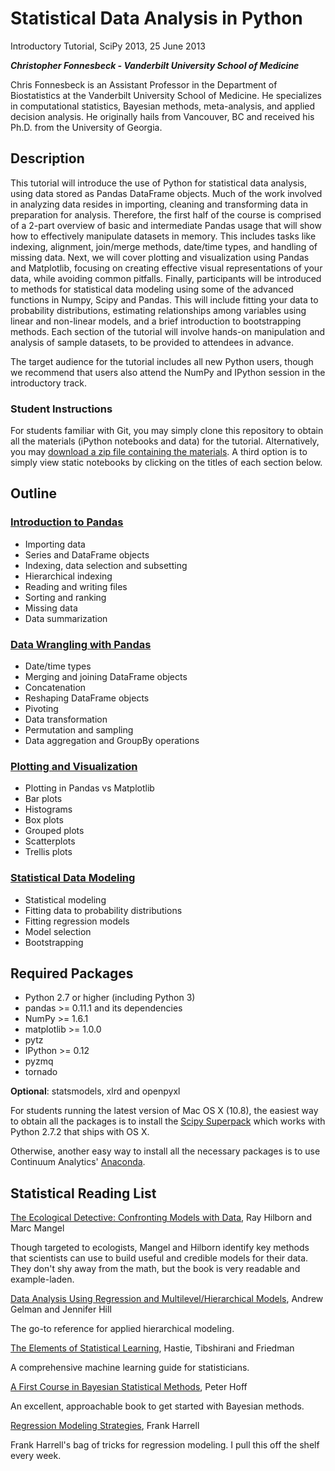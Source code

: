# Statistical Data Analysis in Python

Introductory Tutorial, SciPy 2013, 25 June 2013

***Christopher Fonnesbeck - Vanderbilt University School of Medicine***

Chris Fonnesbeck is an Assistant Professor in the Department of Biostatistics at the Vanderbilt University School of Medicine. He specializes in computational statistics, Bayesian methods, meta-analysis, and applied decision analysis. He originally hails from Vancouver, BC and received his Ph.D. from the University of Georgia.

## Description

This tutorial will introduce the use of Python for statistical data analysis, using data stored as Pandas DataFrame objects. Much of the work involved in analyzing data resides in importing, cleaning and transforming data in preparation for analysis. Therefore, the first half of the course is comprised of a 2-part overview of basic and intermediate Pandas usage that will show how to effectively manipulate datasets in memory. This includes tasks like indexing, alignment, join/merge methods, date/time types, and handling of missing data. Next, we will cover plotting and visualization using Pandas and Matplotlib, focusing on creating effective visual representations of your data, while avoiding common pitfalls. Finally, participants will be introduced to methods for statistical data modeling using some of the advanced functions in Numpy, Scipy and Pandas. This will include fitting your data to probability distributions, estimating relationships among variables using linear and non-linear models, and a brief introduction to bootstrapping methods. Each section of the tutorial will involve hands-on manipulation and analysis of sample datasets, to be provided to attendees in advance.

The target audience for the tutorial includes all new Python users, though we recommend that users also attend the NumPy and IPython session in the introductory track.

### Student Instructions

For students familiar with Git, you may simply clone this repository to obtain all the materials (iPython notebooks and data) for the tutorial. Alternatively, you may [download a zip file containing the materials](https://github.com/fonnesbeck/statistical-analysis-python-tutorial/archive/master.zip). A third option is to simply view static notebooks by clicking on the titles of each section below.

## Outline

### [Introduction to Pandas][1]

* Importing data
* Series and DataFrame objects
* Indexing, data selection and subsetting
* Hierarchical indexing
* Reading and writing files
* Sorting and ranking
* Missing data
* Data summarization

### [Data Wrangling with Pandas][2]

* Date/time types
* Merging and joining DataFrame objects
* Concatenation
* Reshaping DataFrame objects
* Pivoting
* Data transformation
* Permutation and sampling
* Data aggregation and GroupBy operations

### [Plotting and Visualization][3]

* Plotting in Pandas vs Matplotlib
* Bar plots
* Histograms
* Box plots
* Grouped plots
* Scatterplots
* Trellis plots

### [Statistical Data Modeling][4]

* Statistical modeling
* Fitting data to probability distributions
* Fitting regression models
* Model selection
* Bootstrapping

## Required Packages

* Python 2.7 or higher (including Python 3)
* pandas >= 0.11.1 and its dependencies
* NumPy >= 1.6.1
* matplotlib >= 1.0.0
* pytz
* IPython >= 0.12
* pyzmq
* tornado

**Optional**: statsmodels, xlrd and openpyxl

For students running the latest version of Mac OS X (10.8), the easiest way to obtain all the packages is to install the [Scipy Superpack](http://bit.ly/scipy_superpack) which works with Python 2.7.2 that ships with OS X.

Otherwise, another easy way to install all the necessary packages is to use Continuum Analytics' [Anaconda](http://docs.continuum.io/anaconda/install.html).


## Statistical Reading List

[The Ecological Detective: Confronting Models with Data](http://www.amazon.com/Ecological-Detective-Confronting-Models-Data/dp/0691034974/ref=sr_1_1?s=books&ie=UTF8&qid=1372250186&sr=1-1&keywords=ecological+detective), Ray Hilborn and Marc Mangel

Though targeted to ecologists, Mangel and Hilborn identify key methods that scientists can use to build useful and credible models for their data. They don't shy away from the math, but the book is very readable and example-laden.

[Data Analysis Using Regression and Multilevel/Hierarchical Models](http://www.amazon.com/Analysis-Regression-Multilevel-Hierarchical-Models/dp/052168689X/ref=sr_1_1?s=books&ie=UTF8&qid=1372250274&sr=1-1&keywords=gelman), Andrew Gelman and Jennifer Hill

The go-to reference for applied hierarchical modeling.

[The Elements of Statistical Learning](http://www-stat.stanford.edu/~tibs/ElemStatLearn/), Hastie, Tibshirani and Friedman

A comprehensive machine learning guide for statisticians.

[A First Course in Bayesian Statistical Methods](http://www.amazon.com/Bayesian-Statistical-Methods-Springer-Statistics/dp/1441928286/ref=sr_1_24?ie=UTF8&qid=1372250835&sr=8-24&keywords=bayesian), Peter Hoff

An excellent, approachable book to get started with Bayesian methods.

[Regression Modeling Strategies](http://www.amazon.com/Regression-Modeling-Strategies-Applications-Statistics/dp/1441929185/ref=sr_1_1?s=books&ie=UTF8&qid=1372250898&sr=1-1&keywords=harrell+regression), Frank Harrell

Frank Harrell's bag of tricks for regression modeling. I pull this off the shelf every week.

[1]: http://nbviewer.ipython.org/urls/gist.github.com/fonnesbeck/5850375/raw/c18cfcd9580d382cb6d14e4708aab33a0916ff3e/1.+Introduction+to+Pandas.ipynb   "Introduction to Pandas"
[2]: http://nbviewer.ipython.org/urls/gist.github.com/fonnesbeck/5850413/raw/3a9406c73365480bc58d5e75bc80f7962243ba17/2.+Data+Wrangling+with+Pandas.ipynb "Data wrangling with Pandas"
[3]: http://nbviewer.ipython.org/urls/gist.github.com/fonnesbeck/5850463/raw/a29d9ffb863bfab09ff6c1fc853e1d5bf69fe3e4/3.+Plotting+and+Visualization.ipynb "Plotting and visualization"
[4]: http://nbviewer.ipython.org/urls/gist.github.com/fonnesbeck/5850483/raw/5e049b2fdd1c83ae386aa3205d3fc50a1a05e5b0/4.+Statistical+Data+Modeling.ipynb "Statistical data modeling"